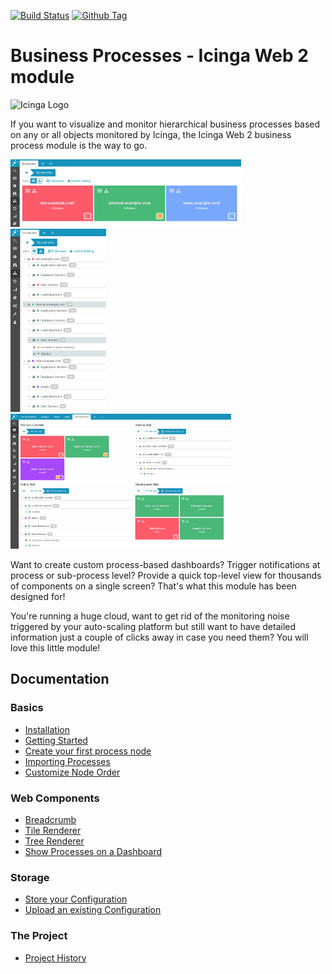 [![Build Status](https://travis-ci.org/Icinga/icingaweb2-module-businessprocess.png?branch=master)](https://travis-ci.org/Icinga/icingaweb2-module-businessprocess)
[![Github Tag](https://img.shields.io/github/tag/Icinga/icingaweb2-module-businessprocess.svg)](https://github.com/Icinga/icingaweb2-module-businessprocess)

Business Processes - Icinga Web 2 module
========================================

![Icinga Logo](https://www.icinga.com/wp-content/uploads/2014/06/icinga_logo.png)

If you want to visualize and monitor hierarchical business processes based on
any or all objects monitored by Icinga, the Icinga Web 2 business process
module is the way to go.

[![Tile View](doc/screenshot/00_preview/0005_preview-smaller-tile-view.png)](doc/13-Web-Components-Tile-Renderer.md)
[![Tree View](doc/screenshot/00_preview/0006_preview-smaller-tree-view.png)](doc/14-Web-Components-Tree-Renderer.md)
[![Dashboard](doc/screenshot/00_preview/0007_preview-smallerbusinessprocesses-on-dashboard.png)](doc/16-Add-To-Dashboard.md)

Want to create custom process-based dashboards? Trigger notifications at
process or sub-process level? Provide a quick top-level view for thousands of
components on a single screen? That's what this module has been designed for!

You're running a huge cloud, want to get rid of the monitoring noise triggered
by your auto-scaling platform but still want to have detailed information just
a couple of clicks away in case you need them? You will love this little module!

Documentation
-------------

### Basics
* [Installation](doc/02-Installation.md)
* [Getting Started](doc/03-Getting-Started.md)
* [Create your first process node](doc/04-Create-your-first-process-node.md)
* [Importing Processes](doc/05-Importing-Processes.md)
* [Customize Node Order](doc/06-Customize-Node-Order.md)

### Web Components
* [Breadcrumb](doc/12-Web-Components-Breadcrumb.md)
* [Tile Renderer](doc/13-Web-Components-Tile-Renderer.md)
* [Tree Renderer](doc/14-Web-Components-Tree-Renderer.md)
* [Show Processes on a Dashboard](doc/16-Add-To-Dashboard.md)

### Storage
* [Store your Configuration](doc/21-Store-Config.md)
* [Upload an existing Configuration](doc/22-Upload-Config.md)

### The Project
* [Project History](doc/81-History.md)
